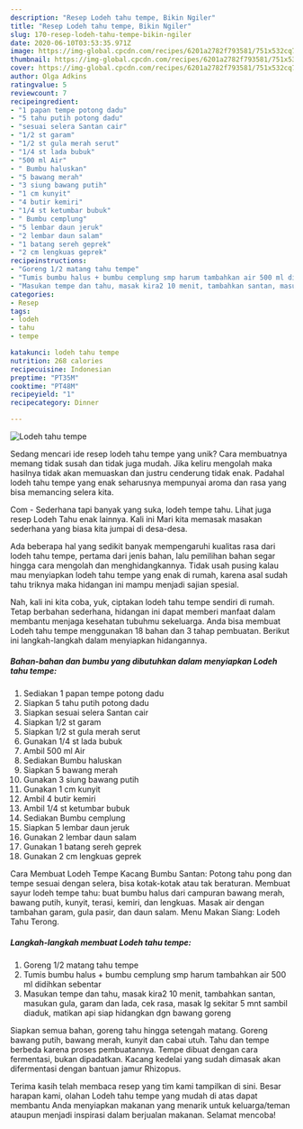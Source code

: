 ```yaml
---
description: "Resep Lodeh tahu tempe, Bikin Ngiler"
title: "Resep Lodeh tahu tempe, Bikin Ngiler"
slug: 170-resep-lodeh-tahu-tempe-bikin-ngiler
date: 2020-06-10T03:53:35.971Z
image: https://img-global.cpcdn.com/recipes/6201a2782f793581/751x532cq70/lodeh-tahu-tempe-foto-resep-utama.jpg
thumbnail: https://img-global.cpcdn.com/recipes/6201a2782f793581/751x532cq70/lodeh-tahu-tempe-foto-resep-utama.jpg
cover: https://img-global.cpcdn.com/recipes/6201a2782f793581/751x532cq70/lodeh-tahu-tempe-foto-resep-utama.jpg
author: Olga Adkins
ratingvalue: 5
reviewcount: 7
recipeingredient:
- "1 papan tempe potong dadu"
- "5 tahu putih potong dadu"
- "sesuai selera Santan cair"
- "1/2 st garam"
- "1/2 st gula merah serut"
- "1/4 st lada bubuk"
- "500 ml Air"
- " Bumbu haluskan"
- "5 bawang merah"
- "3 siung bawang putih"
- "1 cm kunyit"
- "4 butir kemiri"
- "1/4 st ketumbar bubuk"
- " Bumbu cemplung"
- "5 lembar daun jeruk"
- "2 lembar daun salam"
- "1 batang sereh geprek"
- "2 cm lengkuas geprek"
recipeinstructions:
- "Goreng 1/2 matang tahu tempe"
- "Tumis bumbu halus + bumbu cemplung smp harum tambahkan air 500 ml didihkan sebentar"
- "Masukan tempe dan tahu, masak kira2 10 menit, tambahkan santan, masukan gula, garam dan lada, cek rasa, masak lg sekitar 5 mnt sambil diaduk, matikan api siap hidangkan dgn bawang goreng"
categories:
- Resep
tags:
- lodeh
- tahu
- tempe

katakunci: lodeh tahu tempe 
nutrition: 268 calories
recipecuisine: Indonesian
preptime: "PT35M"
cooktime: "PT48M"
recipeyield: "1"
recipecategory: Dinner

---
```



![Lodeh tahu tempe](https://img-global.cpcdn.com/recipes/6201a2782f793581/751x532cq70/lodeh-tahu-tempe-foto-resep-utama.jpg)

Sedang mencari ide resep lodeh tahu tempe yang unik? Cara membuatnya memang tidak susah dan tidak juga mudah. Jika keliru mengolah maka hasilnya tidak akan memuaskan dan justru cenderung tidak enak. Padahal lodeh tahu tempe yang enak seharusnya mempunyai aroma dan rasa yang bisa memancing selera kita.

Com - Sederhana tapi banyak yang suka, lodeh tempe tahu. Lihat juga resep Lodeh Tahu enak lainnya. Kali ini Mari kita memasak masakan sederhana yang biasa kita jumpai di desa-desa.

Ada beberapa hal yang sedikit banyak mempengaruhi kualitas rasa dari lodeh tahu tempe, pertama dari jenis bahan, lalu pemilihan bahan segar hingga cara mengolah dan menghidangkannya. Tidak usah pusing kalau mau menyiapkan lodeh tahu tempe yang enak di rumah, karena asal sudah tahu triknya maka hidangan ini mampu menjadi sajian spesial.


Nah, kali ini kita coba, yuk, ciptakan lodeh tahu tempe sendiri di rumah. Tetap berbahan sederhana, hidangan ini dapat memberi manfaat dalam membantu menjaga kesehatan tubuhmu sekeluarga. Anda bisa membuat Lodeh tahu tempe menggunakan 18 bahan dan 3 tahap pembuatan. Berikut ini langkah-langkah dalam menyiapkan hidangannya.

<!--inarticleads1-->

##### Bahan-bahan dan bumbu yang dibutuhkan dalam menyiapkan Lodeh tahu tempe:

1. Sediakan 1 papan tempe potong dadu
1. Siapkan 5 tahu putih potong dadu
1. Siapkan sesuai selera Santan cair
1. Siapkan 1/2 st garam
1. Siapkan 1/2 st gula merah serut
1. Gunakan 1/4 st lada bubuk
1. Ambil 500 ml Air
1. Sediakan  Bumbu haluskan
1. Siapkan 5 bawang merah
1. Gunakan 3 siung bawang putih
1. Gunakan 1 cm kunyit
1. Ambil 4 butir kemiri
1. Ambil 1/4 st ketumbar bubuk
1. Sediakan  Bumbu cemplung
1. Siapkan 5 lembar daun jeruk
1. Gunakan 2 lembar daun salam
1. Gunakan 1 batang sereh geprek
1. Gunakan 2 cm lengkuas geprek


Cara Membuat Lodeh Tempe Kacang Bumbu Santan: Potong tahu pong dan tempe sesuai dengan selera, bisa kotak-kotak atau tak beraturan. Membuat sayur lodeh tempe tahu: buat bumbu halus dari campuran bawang merah, bawang putih, kunyit, terasi, kemiri, dan lengkuas. Masak air dengan tambahan garam, gula pasir, dan daun salam. Menu Makan Siang: Lodeh Tahu Terong. 

<!--inarticleads2-->

##### Langkah-langkah membuat Lodeh tahu tempe:

1. Goreng 1/2 matang tahu tempe
1. Tumis bumbu halus + bumbu cemplung smp harum tambahkan air 500 ml didihkan sebentar
1. Masukan tempe dan tahu, masak kira2 10 menit, tambahkan santan, masukan gula, garam dan lada, cek rasa, masak lg sekitar 5 mnt sambil diaduk, matikan api siap hidangkan dgn bawang goreng


Siapkan semua bahan, goreng tahu hingga setengah matang. Goreng bawang putih, bawang merah, kunyit dan cabai utuh. Tahu dan tempe berbeda karena proses pembuatannya. Tempe dibuat dengan cara fermentasi, bukan dipadatkan. Kacang kedelai yang sudah dimasak akan difermentasi dengan bantuan jamur Rhizopus. 

Terima kasih telah membaca resep yang tim kami tampilkan di sini. Besar harapan kami, olahan Lodeh tahu tempe yang mudah di atas dapat membantu Anda menyiapkan makanan yang menarik untuk keluarga/teman ataupun menjadi inspirasi dalam berjualan makanan. Selamat mencoba!

